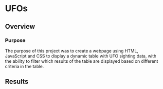 # UFOs
## Overview
### Purpose
The purpose of this project was to create a webpage using HTML, JavaScript and CSS to display a dynamic table with UFO sighting data, with the ability to filter which results of the table are displayed based on different criteria in the table.

## Results
